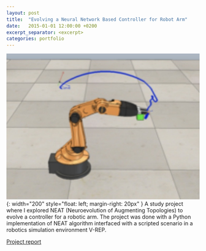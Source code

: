 ```yaml
---
layout: post
title:  "Evolving a Neural Network Based Controller for Robot Arm"
date:   2015-01-01 12:00:00 +0200
excerpt_separator: <excerpt>
categories: portfolio
---
```

![neat](/assets/portfolio/neat.jpg){: width="200" style="float: left; margin-right: 20px" }
A study project where I explored NEAT (Neuroevolution of Augmenting Topologies) to evolve a controller for a robotic arm. The project was done with a Python implementation of NEAT algorithm interfaced with a scripted scenario in a robotics simulation environment V-REP.

[Project report](https://drive.google.com/open?id=1MN-jJBo6UycllLLgmmk5FXhWMSBICCiD)